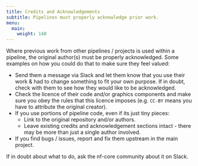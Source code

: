 ```yaml
---
title: Credits and Acknowledgements
subtitle: Pipelines must properly acknowledge prior work.
menu:
  main:
    weight: 140
---
```


Where previous work from other pipelines / projects is used within a pipeline, the original author(s) must be properly acknowledged.
Some examples on how you could do that to make sure they feel valued:

- Send them a message via Slack and let them know that you use their work & had to change something to fit your own purpose. If in doubt, check with them to see how they would like to be acknowledged.
- Check the licence of their code and/or graphics components and make sure you obey the rules that this licence imposes (e.g. `CC-BY` means you have to attribute the original creator).
- If you use portions of pipeline code, even if its just tiny pieces:
  - Link to the original repository and/or authors.
  - Leave existing credits and acknowledgement sections intact - there may be more than just a single author involved.
- If you find bugs / issues, report and fix them upstream in the main project.

If in doubt about what to do, ask the nf-core community about it on Slack.
